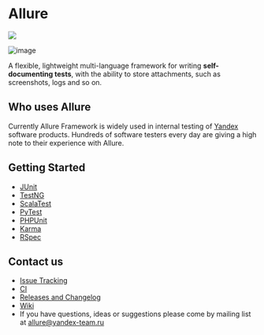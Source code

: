# Allure

[<img src="http://img.shields.io/github/release/allure-framework/allure-core.png?style=flat">](https://github.com/allure-framework/allure-core/releases/latest)

![image](https://raw.github.com/allure-framework/allure-core/master/allure-dashboard.png)

A flexible, lightweight multi-language framework for writing **self-documenting tests**, with the ability to store attachments, such as screenshots, logs and so on.

## Who uses Allure
Currently Allure Framework is widely used in internal testing of [Yandex](http://yandex.com/) software products. Hundreds of software testers every day are giving a high note to their experience with Allure.

## Getting Started

  * [JUnit](https://github.com/allure-framework/allure-core/wiki/Getting-started.-JUnit)
  * [TestNG](https://github.com/allure-framework/allure-core/wiki/Getting-started.-TestNG)
  * [ScalaTest](https://github.com/allure-framework/allure-core/wiki/Getting-started.-ScalaTest)
  * [PyTest](https://github.com/allure-framework/allure-core/wiki/Getting-started.-PyTest)
  * [PHPUnit](https://github.com/allure-framework/allure-core/wiki/Getting-started.-PHPUnit)
  * [Karma](https://github.com/allure-framework/allure-core/wiki/Getting-started.-Karma)
  * [RSpec](https://github.com/allure-framework/allure-core/wiki/Getting-started.-RSpec)

## Contact us

* [Issue Tracking](https://github.com/allure-framework/allure-core/issues?labels=&milestone=&page=1&state=open)
* [CI](http://teamcity.qatools.ru/)
* [Releases and Changelog](https://github.com/allure-framework/allure-core/releases)
* [Wiki](https://github.com/allure-framework/allure-core/wiki)
* If you have questions, ideas or suggestions please come by mailing list at [allure@yandex-team.ru](mailto:allure@yandex-team.ru) 
